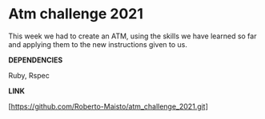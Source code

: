 # Atm challenge 2021

This week we had to create an ATM, using the skills we have learned so far and applying them to the new instructions given to us.

__DEPENDENCIES__

Ruby, Rspec

__LINK__

[https://github.com/Roberto-Maisto/atm_challenge_2021.git]